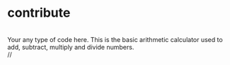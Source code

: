 # contribute
<br>Your any type of code here.
This is the basic arithmetic calculator used to add, subtract, multiply and divide numbers.<br/>
//<!--basic calculator-->

